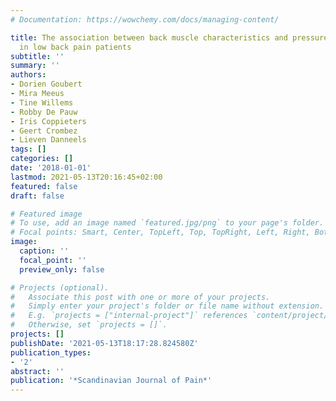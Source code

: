```yaml
---
# Documentation: https://wowchemy.com/docs/managing-content/

title: The association between back muscle characteristics and pressure pain sensitivity
  in low back pain patients
subtitle: ''
summary: ''
authors:
- Dorien Goubert
- Mira Meeus
- Tine Willems
- Robby De Pauw
- Iris Coppieters
- Geert Crombez
- Lieven Danneels
tags: []
categories: []
date: '2018-01-01'
lastmod: 2021-05-13T20:16:45+02:00
featured: false
draft: false

# Featured image
# To use, add an image named `featured.jpg/png` to your page's folder.
# Focal points: Smart, Center, TopLeft, Top, TopRight, Left, Right, BottomLeft, Bottom, BottomRight.
image:
  caption: ''
  focal_point: ''
  preview_only: false

# Projects (optional).
#   Associate this post with one or more of your projects.
#   Simply enter your project's folder or file name without extension.
#   E.g. `projects = ["internal-project"]` references `content/project/deep-learning/index.md`.
#   Otherwise, set `projects = []`.
projects: []
publishDate: '2021-05-13T18:17:28.824580Z'
publication_types:
- '2'
abstract: ''
publication: '*Scandinavian Journal of Pain*'
---
```

